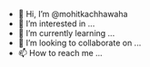 - 👋 Hi, I’m @mohitkachhawaha
- 👀 I’m interested in ...
- 🌱 I’m currently learning ...
- 💞️ I’m looking to collaborate on ...
- 📫 How to reach me ...

<!---
mohitkachhawaha/mohitkachhawaha is a ✨ special ✨ repository because its `README.md` (this file) appears on your GitHub profile.
You can click the Preview link to take a look at your changes.
--->
